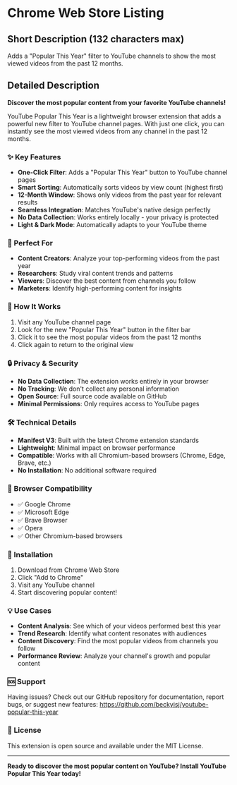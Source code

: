 # Chrome Web Store Listing

## Short Description (132 characters max)
Adds a "Popular This Year" filter to YouTube channels to show the most viewed videos from the past 12 months.

## Detailed Description

**Discover the most popular content from your favorite YouTube channels!**

YouTube Popular This Year is a lightweight browser extension that adds a powerful new filter to YouTube channel pages. With just one click, you can instantly see the most viewed videos from any channel in the past 12 months.

### ✨ Key Features

- **One-Click Filter**: Adds a "Popular This Year" button to YouTube channel pages
- **Smart Sorting**: Automatically sorts videos by view count (highest first)
- **12-Month Window**: Shows only videos from the past year for relevant results
- **Seamless Integration**: Matches YouTube's native design perfectly
- **No Data Collection**: Works entirely locally - your privacy is protected
- **Light & Dark Mode**: Automatically adapts to your YouTube theme

### 🎯 Perfect For

- **Content Creators**: Analyze your top-performing videos from the past year
- **Researchers**: Study viral content trends and patterns
- **Viewers**: Discover the best content from channels you follow
- **Marketers**: Identify high-performing content for insights

### 🚀 How It Works

1. Visit any YouTube channel page
2. Look for the new "Popular This Year" button in the filter bar
3. Click it to see the most popular videos from the past 12 months
4. Click again to return to the original view

### 🔒 Privacy & Security

- **No Data Collection**: The extension works entirely in your browser
- **No Tracking**: We don't collect any personal information
- **Open Source**: Full source code available on GitHub
- **Minimal Permissions**: Only requires access to YouTube pages

### 🛠️ Technical Details

- **Manifest V3**: Built with the latest Chrome extension standards
- **Lightweight**: Minimal impact on browser performance
- **Compatible**: Works with all Chromium-based browsers (Chrome, Edge, Brave, etc.)
- **No Installation**: No additional software required

### 📱 Browser Compatibility

- ✅ Google Chrome
- ✅ Microsoft Edge
- ✅ Brave Browser
- ✅ Opera
- ✅ Other Chromium-based browsers

### 🔧 Installation

1. Download from Chrome Web Store
2. Click "Add to Chrome"
3. Visit any YouTube channel
4. Start discovering popular content!

### 💡 Use Cases

- **Content Analysis**: See which of your videos performed best this year
- **Trend Research**: Identify what content resonates with audiences
- **Content Discovery**: Find the most popular videos from channels you follow
- **Performance Review**: Analyze your channel's growth and popular content

### 🆘 Support

Having issues? Check out our GitHub repository for documentation, report bugs, or suggest new features:
https://github.com/beckyisj/youtube-popular-this-year

### 📄 License

This extension is open source and available under the MIT License.

---

**Ready to discover the most popular content on YouTube? Install YouTube Popular This Year today!**

